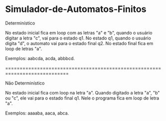 # Simulador-de-Automatos-Finitos

Determinístico

No estado inicial fica em loop com as letras "a" e "b", quando o usuário digitar a letra "c", vai para o estado q1. No estado q1, quando o usuário digita "d", o automato vai para o estado final q2. No estado final fica em loop de letras "a".

Exemplos: aabcda, acda, abbbcd.

============================================================================

Não Determinístico

No estado inicial fica com loop na letra "a". Quando digitado a letra "a", "b" ou "c", ele vai para o estado final q1. Nele o programa fica em loop de letra "a".

Exemplos: aaaaba, aaca, abca.
